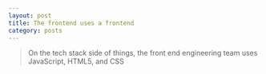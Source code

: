 ```yaml
---
layout: post
title: The frontend uses a frontend
category: posts
---
```


> On the tech stack side of things, the front end engineering team uses JavaScript, HTML5, and CSS
